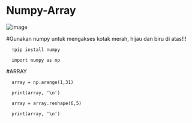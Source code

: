 # Numpy-Array
![image](https://user-images.githubusercontent.com/57548759/135990159-b4c874ce-de38-4081-8781-5c6217af73c8.png)

#Gunakan numpy untuk mengakses kotak merah, hijau dan biru di atas!!!

      !pip install numpy
   
      import numpy as np
   
   #ARRAY
   
      array = np.arange(1,31)
  
      print(array, '\n')
   
      array = array.reshape(6,5)
   
      print(array, '\n')
